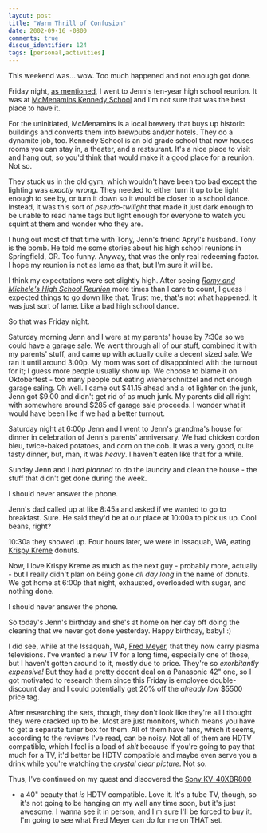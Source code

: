 ```yaml
---
layout: post
title: "Warm Thrill of Confusion"
date: 2002-09-16 -0800
comments: true
disqus_identifier: 124
tags: [personal,activities]
---
```

This weekend was... wow. Too much happened and not enough got done.

 Friday night, [as
mentioned](/archive/2002/09/13/fast-times-at-canby-high.aspx), I went to
Jenn's ten-year high school reunion. It was at [McMenamins Kennedy
School](http://www.mcmenamins.com/Kennedy/index.html) and I'm not sure
that was the best place to have it.

 For the uninitiated, McMenamins is a local brewery that buys up
historic buildings and converts them into brewpubs and/or hotels. They
do a dynamite job, too. Kennedy School is an old grade school that now
houses rooms you can stay in, a theater, and a restaurant. It's a nice
place to visit and hang out, so you'd think that would make it a good
place for a reunion. Not so.

 They stuck us in the old gym, which wouldn't have been too bad except
the lighting was *exactly wrong*. They needed to either turn it up to be
light enough to see by, or turn it down so it would be closer to a
school dance. Instead, it was this sort of *pseudo-twilight* that made
it just dark enough to be unable to read name tags but light enough for
everyone to watch you squint at them and wonder who they are.

 I hung out most of that time with Tony, Jenn's friend Apryl's husband.
Tony is the bomb. He told me some stories about his high school reunions
in Springfield, OR. Too funny. Anyway, that was the only real redeeming
factor. I hope my reunion is not as lame as that, but I'm sure it will
be.

 I think my expectations were set slightly high. After seeing [*Romy and
Michele's High School
Reunion*](http://www.amazon.com/exec/obidos/ASIN/6305428425/mhsvortex)
more times than I care to count, I guess I expected things to go down
like that. Trust me, that's not what happened. It was just sort of lame.
Like a bad high school dance.

 So that was Friday night.

 Saturday morning Jenn and I were at my parents' house by 7:30a so we
could have a garage sale. We went through all of our stuff, combined it
with my parents' stuff, and came up with actually quite a decent sized
sale. We ran it until around 3:00p. My mom was sort of disappointed with
the turnout for it; I guess more people usually show up. We choose to
blame it on Oktoberfest - too many people out eating wienerschnitzel and
not enough garage saling. Oh well. I came out \$41.15 ahead and a lot
lighter on the junk, Jenn got \$9.00 and didn't get rid of as much junk.
My parents did all right with somewhere around \$285 of garage sale
proceeds. I wonder what it would have been like if we had a better
turnout.

 Saturday night at 6:00p Jenn and I went to Jenn's grandma's house for
dinner in celebration of Jenn's parents' anniversary. We had chicken
cordon bleu, twice-baked potatoes, and corn on the cob. It was a very
good, quite tasty dinner, but, man, it was *heavy*. I haven't eaten like
that for a while.

 Sunday Jenn and I *had planned* to do the laundry and clean the house -
the stuff that didn't get done during the week.

 I should never answer the phone.

 Jenn's dad called up at like 8:45a and asked if we wanted to go to
breakfast. Sure. He said they'd be at our place at 10:00a to pick us up.
Cool beans, right?

 10:30a they showed up. Four hours later, we were in Issaquah, WA,
eating [Krispy Kreme](http://www.krispykreme.com/) donuts.

 Now, I love Krispy Kreme as much as the next guy - probably more,
actually - but I really didn't plan on being gone *all day long* in the
name of donuts. We got home at 6:00p that night, exhausted, overloaded
with sugar, and nothing done.

 I should never answer the phone.

 So today's Jenn's birthday and she's at home on her day off doing the
cleaning that we never got done yesterday. Happy birthday, baby! :)

 I did see, while at the Issaquah, WA, [Fred
Meyer](http://www.fredmeyer.com), that they now carry plasma
televisions. I've wanted a new TV for a long time, especially one of
those, but I haven't gotten around to it, mostly due to price. They're
so *exorbitantly expensive!* But they had a pretty decent deal on a
Panasonic 42" one, so I got motivated to research them since this Friday
is employee double-discount day and I could potentially get 20% off the
*already low* \$5500 price tag.

 After researching the sets, though, they don't look like they're all I
thought they were cracked up to be. Most are just monitors, which means
you have to get a separate tuner box for them. All of them have fans,
which it seems, according to the reviews I've read, can be noisy. Not
all of them are HDTV compatible, which I feel is a load of *shit*
because if you're going to pay that much for a TV, it'd better be HDTV
compatible and maybe even serve you a drink while you're watching the
*crystal clear picture*. Not so.

 Thus, I've continued on my quest and discovered the [Sony
KV-40XBR800](http://www.sonystyle.com/home/item.jsp?itemid=50911&hierc=9685x9800x9801&catid=)
- a 40" beauty that *is* HDTV compatible. Love it. It's a tube TV,
though, so it's not going to be hanging on my wall any time soon, but
it's just awesome. I wanna see it in person, and I'm sure I'll be forced
to buy it. I'm going to see what Fred Meyer can do for me on THAT set.
